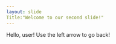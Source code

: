 ```yaml
---
layout: slide
Title:"Welcome to our second slide!"
---
```

Hello, user!
Use the left arrow to go back!
